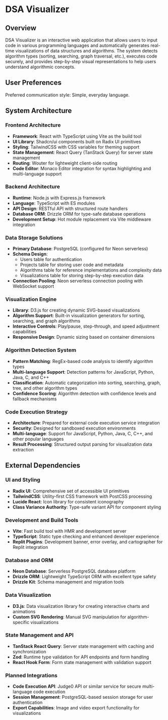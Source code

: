# DSA Visualizer

## Overview

DSA Visualizer is an interactive web application that allows users to input code in various programming languages and automatically generates real-time visualizations of data structures and algorithms. The system detects algorithm types (sorting, searching, graph traversal, etc.), executes code securely, and provides step-by-step visual representations to help users understand algorithmic concepts.

## User Preferences

Preferred communication style: Simple, everyday language.

## System Architecture

### Frontend Architecture
- **Framework**: React with TypeScript using Vite as the build tool
- **UI Library**: Shadcn/ui components built on Radix UI primitives
- **Styling**: TailwindCSS with CSS variables for theming support
- **State Management**: React Query (TanStack Query) for server state management
- **Routing**: Wouter for lightweight client-side routing
- **Code Editor**: Monaco Editor integration for syntax highlighting and multi-language support

### Backend Architecture
- **Runtime**: Node.js with Express.js framework
- **Language**: TypeScript with ES modules
- **API Design**: RESTful API with structured route handlers
- **Database ORM**: Drizzle ORM for type-safe database operations
- **Development Setup**: Hot module replacement via Vite middleware integration

### Data Storage Solutions
- **Primary Database**: PostgreSQL (configured for Neon serverless)
- **Schema Design**: 
  - Users table for authentication
  - Projects table for storing user code and metadata
  - Algorithms table for reference implementations and complexity data
  - Visualizations table for storing step-by-step execution data
- **Connection Pooling**: Neon serverless connection pooling with WebSocket support

### Visualization Engine
- **Library**: D3.js for creating dynamic SVG-based visualizations
- **Algorithm Support**: Built-in visualization generators for sorting, searching, and graph algorithms
- **Interactive Controls**: Play/pause, step-through, and speed adjustment capabilities
- **Responsive Design**: Dynamic sizing based on container dimensions

### Algorithm Detection System
- **Pattern Matching**: RegEx-based code analysis to identify algorithm types
- **Multi-language Support**: Detection patterns for JavaScript, Python, Java, C, and C++
- **Classification**: Automatic categorization into sorting, searching, graph, tree, and other algorithm types
- **Confidence Scoring**: Algorithm detection with confidence levels and fallback mechanisms

### Code Execution Strategy
- **Architecture**: Prepared for external code execution service integration
- **Security**: Designed for sandboxed execution environments
- **Multi-language**: Support for JavaScript, Python, Java, C, C++, and other popular languages
- **Result Processing**: Structured output parsing for visualization data extraction

## External Dependencies

### UI and Styling
- **Radix UI**: Comprehensive set of accessible UI primitives
- **TailwindCSS**: Utility-first CSS framework with PostCSS processing
- **Lucide React**: Icon library for consistent iconography
- **Class Variance Authority**: Type-safe variant API for component styling

### Development and Build Tools
- **Vite**: Fast build tool with HMR and development server
- **TypeScript**: Static type checking and enhanced developer experience
- **Replit Plugins**: Development banner, error overlay, and cartographer for Replit integration

### Database and ORM
- **Neon Database**: Serverless PostgreSQL database platform
- **Drizzle ORM**: Lightweight TypeScript ORM with excellent type safety
- **Drizzle Kit**: Schema management and migration tools

### Data Visualization
- **D3.js**: Data visualization library for creating interactive charts and animations
- **Custom SVG Rendering**: Manual SVG manipulation for algorithm-specific visualizations

### State Management and API
- **TanStack React Query**: Server state management with caching and synchronization
- **Zod**: Runtime type validation for API endpoints and form handling
- **React Hook Form**: Form state management with validation support

### Planned Integrations
- **Code Execution API**: Judge0 API or similar service for secure multi-language code execution
- **Session Management**: PostgreSQL-based session storage for user authentication
- **Export Capabilities**: Image and video export functionality for visualizations
